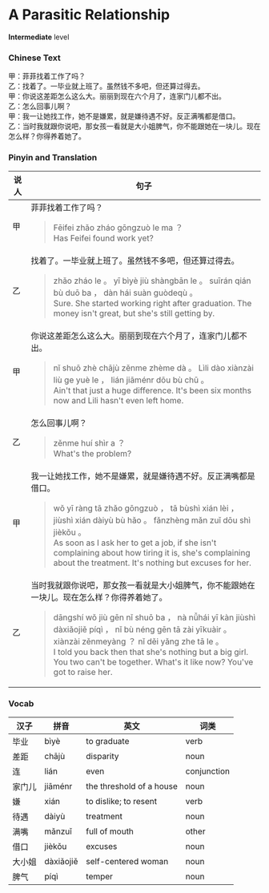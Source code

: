 # A Parasitic Relationship
**Intermediate** level
### Chinese Text
甲：菲菲找着工作了吗？<br />乙：找着了。一毕业就上班了。虽然钱不多吧，但还算过得去。<br />甲：你说这差距怎么这么大。丽丽到现在六个月了，连家门儿都不出。<br />乙：怎么回事儿啊？<br />甲：我一让她找工作，她不是嫌累，就是嫌待遇不好。反正满嘴都是借口。<br />乙：当时我就跟你说吧，那女孩一看就是大小姐脾气，你不能跟她在一块儿。现在怎么样？你得养着她了。

### Pinyin and Translation
|说人|句子|
|----|----|
|甲|菲菲找着工作了吗？<blockquote>Fēifei zhǎo zháo gōngzuò le ma ？<br />Has Feifei found work yet?</blockquote>|
|乙|找着了。一毕业就上班了。虽然钱不多吧，但还算过得去。<blockquote>zhǎo zháo le 。 yī bìyè jiù shàngbān le 。 suīrán qián bù duō ba ， dàn hái suàn guòdeqù 。<br />Sure. She started working right after graduation. The money isn't great, but she's still getting by.</blockquote>|
|甲|你说这差距怎么这么大。丽丽到现在六个月了，连家门儿都不出。<blockquote>nǐ shuō zhè chājù zěnme zhème dà 。 Lìli dào xiànzài liù ge yuè le ， lián jiāménr dōu bù chū 。<br />Ain't that just a huge difference. It's been six months now and Lili hasn't even left home.</blockquote>|
|乙|怎么回事儿啊？<blockquote>zěnme huí shìr a ？<br />What's the problem?</blockquote>|
|甲|我一让她找工作，她不是嫌累，就是嫌待遇不好。反正满嘴都是借口。<blockquote>wǒ yī ràng tā zhǎo gōngzuò ， tā bùshì xián lèi ， jiùshì xián dàiyù bù hǎo 。 fǎnzhèng mǎn zuǐ dōu shì jièkǒu 。<br />As soon as I ask her to get a job, if she isn't complaining about how tiring it is, she's complaining about the treatment. It's nothing but excuses for her.</blockquote>|
|乙|当时我就跟你说吧，那女孩一看就是大小姐脾气，你不能跟她在一块儿。现在怎么样？你得养着她了。<blockquote>dāngshí wǒ jiù gēn nǐ shuō ba ， nà nǚhái yī kàn jiùshì dàxiǎojiě píqì ， nǐ bù néng gēn tā zài yīkuàir 。 xiànzài zěnmeyàng ？ nǐ děi yǎng zhe tā le 。<br />I told you back then that she's nothing but a big girl. You two can't be together. What's it like now? You've got to raise her.</blockquote>|
### Vocab
|汉子|拼音|英文|词类|
|----|----|----|----|
|毕业|bìyè|to graduate|verb|
|差距|chājù|disparity|noun|
|连|lián|even|conjunction|
|家门儿|jiāménr|the threshold of a house|noun|
|嫌|xián|to dislike; to resent|verb|
|待遇|dàiyù|treatment|noun|
|满嘴|mǎnzuǐ|full of mouth|other|
|借口|jièkǒu|excuses|noun|
|大小姐|dàxiǎojiě|self-centered woman|noun|
|脾气|píqì|temper|noun|